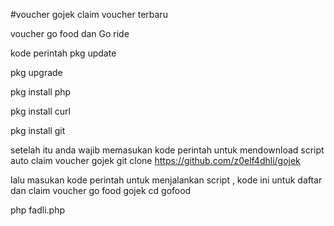 #voucher gojek claim voucher terbaru


voucher go food dan Go ride

kode perintah
pkg update

pkg upgrade

pkg install php

pkg install curl

pkg install git

setelah itu anda wajib memasukan kode perintah untuk mendownload script auto claim voucher gojek
git clone https://github.com/z0elf4dhli/gojek

lalu masukan kode perintah untuk menjalankan script , kode ini untuk daftar dan claim voucher go food gojek
cd gofood

php fadli.php




